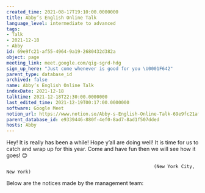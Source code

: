 ```yaml
---
created_time: 2021-08-17T19:10:00.0000000
title: Abby’s English Online Talk
language_level: intermediate to advanced
tags:
- Talk
- 2021-12-18
- Abby
id: 69e9fc21-af55-4964-9a19-2680432d382a
object: page
meeting_link: meet.google.com/qig-sgrd-hdg
sign_up_here: "Just come whenever is good for you \U0001F642"
parent_type: database_id
archived: false
name: Abby’s English Online Talk
indexDate: 2021-12-18
talktime: 2021-12-18T22:30:00.0000000
last_edited_time: 2021-12-19T00:17:00.0000000
software: Google Meet
notion_url: https://www.notion.so/Abby-s-English-Online-Talk-69e9fc21af5549649a192680432d382a
parent_database_id: e9339446-880f-4ef0-8ad7-8ad1f507dded
hosts: Abby
---
```


Hey! It is really has been a while! Hope y’all are doing well! It is time for us to catch and wrap up for this year. Come and have fun then we will see how it goes! 😊



                                                          (New York City, New York)



Below are the notices made by the management team:


